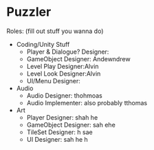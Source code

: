 # Puzzler

Roles: (fill out stuff you wanna do)
- Coding/Unity Stuff
  - Player & Dialogue? Designer:
  - GameObject Designer: Andewndrew
  - Level Play Designer:Alvin
  - Level Look Designer:Alvin
  - UI/Menu Designer:
- Audio
  - Audio Designer: thohmoas  
  - Audio Implementer: also probably tthomas
- Art
  - Player Designer: shah he
  - GameObject Designer: sah ehe
  - TileSet Designer:   h sae
  - UI Designer:   sah he h
